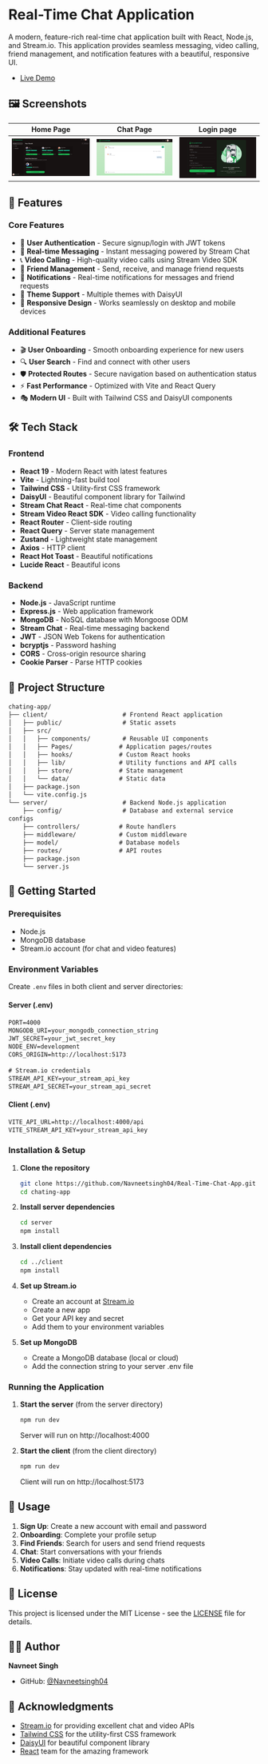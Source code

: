 # Real-Time Chat Application

A modern, feature-rich real-time chat application built with React, Node.js, and Stream.io. This application provides seamless messaging, video calling, friend management, and notification features with a beautiful, responsive UI.

- [Live Demo](https://visionchat-one.vercel.app)


## 🖼️ Screenshots

| Home Page | Chat Page | Login page|
|-----------|----------------|-----------------|
| ![home](./client/public/screenshots/Home.png) | ![Chat Page](./client/public/screenshots/Chat.png) | ![Login Page](./client/public/screenshots/first.png) |

## 🚀 Features

### Core Features
- 🔐 **User Authentication** - Secure signup/login with JWT tokens
- 💬 **Real-time Messaging** - Instant messaging powered by Stream Chat
- 📞 **Video Calling** - High-quality video calls using Stream Video SDK
- 👥 **Friend Management** - Send, receive, and manage friend requests
- 🔔 **Notifications** - Real-time notifications for messages and friend requests
- 🎨 **Theme Support** - Multiple themes with DaisyUI
- 📱 **Responsive Design** - Works seamlessly on desktop and mobile devices

### Additional Features
- 🎬 **User Onboarding** - Smooth onboarding experience for new users
- 🔍 **User Search** - Find and connect with other users
- 🛡️ **Protected Routes** - Secure navigation based on authentication status
- ⚡ **Fast Performance** - Optimized with Vite and React Query
- 🎭 **Modern UI** - Built with Tailwind CSS and DaisyUI components

## 🛠️ Tech Stack

### Frontend
- **React 19** - Modern React with latest features
- **Vite** - Lightning-fast build tool
- **Tailwind CSS** - Utility-first CSS framework
- **DaisyUI** - Beautiful component library for Tailwind
- **Stream Chat React** - Real-time chat components
- **Stream Video React SDK** - Video calling functionality
- **React Router** - Client-side routing
- **React Query** - Server state management
- **Zustand** - Lightweight state management
- **Axios** - HTTP client
- **React Hot Toast** - Beautiful notifications
- **Lucide React** - Beautiful icons

### Backend
- **Node.js** - JavaScript runtime
- **Express.js** - Web application framework
- **MongoDB** - NoSQL database with Mongoose ODM
- **Stream Chat** - Real-time messaging backend
- **JWT** - JSON Web Tokens for authentication
- **bcryptjs** - Password hashing
- **CORS** - Cross-origin resource sharing
- **Cookie Parser** - Parse HTTP cookies

## 📁 Project Structure

```
chating-app/
├── client/                     # Frontend React application
│   ├── public/                 # Static assets
│   ├── src/
│   │   ├── components/         # Reusable UI components
│   │   ├── Pages/             # Application pages/routes
│   │   ├── hooks/             # Custom React hooks
│   │   ├── lib/               # Utility functions and API calls
│   │   ├── store/             # State management
│   │   └── data/              # Static data
│   ├── package.json
│   └── vite.config.js
└── server/                     # Backend Node.js application
    ├── config/                 # Database and external service configs
    ├── controllers/           # Route handlers
    ├── middleware/            # Custom middleware
    ├── model/                 # Database models
    ├── routes/                # API routes
    ├── package.json
    └── server.js
```

## 🚀 Getting Started

### Prerequisites
- Node.js
- MongoDB database
- Stream.io account (for chat and video features)

### Environment Variables

Create `.env` files in both client and server directories:

#### Server (.env)
```env
PORT=4000
MONGODB_URI=your_mongodb_connection_string
JWT_SECRET=your_jwt_secret_key
NODE_ENV=development
CORS_ORIGIN=http://localhost:5173

# Stream.io credentials
STREAM_API_KEY=your_stream_api_key
STREAM_API_SECRET=your_stream_api_secret
```

#### Client (.env)
```env
VITE_API_URL=http://localhost:4000/api
VITE_STREAM_API_KEY=your_stream_api_key
```

### Installation & Setup

1. **Clone the repository**
   ```bash
   git clone https://github.com/Navneetsingh04/Real-Time-Chat-App.git
   cd chating-app
   ```

2. **Install server dependencies**
   ```bash
   cd server
   npm install
   ```

3. **Install client dependencies**
   ```bash
   cd ../client
   npm install
   ```

4. **Set up Stream.io**
   - Create an account at [Stream.io](https://getstream.io/)
   - Create a new app
   - Get your API key and secret
   - Add them to your environment variables

5. **Set up MongoDB**
   - Create a MongoDB database (local or cloud)
   - Add the connection string to your server .env file

### Running the Application

1. **Start the server** (from the server directory)
   ```bash
   npm run dev
   ```
   Server will run on http://localhost:4000

2. **Start the client** (from the client directory)
   ```bash
   npm run dev
   ```
   Client will run on http://localhost:5173

## 📱 Usage

1. **Sign Up**: Create a new account with email and password
2. **Onboarding**: Complete your profile setup
3. **Find Friends**: Search for users and send friend requests
4. **Chat**: Start conversations with your friends
5. **Video Calls**: Initiate video calls during chats
6. **Notifications**: Stay updated with real-time notifications


## 📝 License

This project is licensed under the MIT License - see the [LICENSE](LICENSE) file for details.

## 👨‍💻 Author

**Navneet Singh**
- GitHub: [@Navneetsingh04](https://github.com/Navneetsingh04)

## 🙏 Acknowledgments

- [Stream.io](https://getstream.io/) for providing excellent chat and video APIs
- [Tailwind CSS](https://tailwindcss.com/) for the utility-first CSS framework
- [DaisyUI](https://daisyui.com/) for beautiful component library
- [React](https://reactjs.org/) team for the amazing framework
